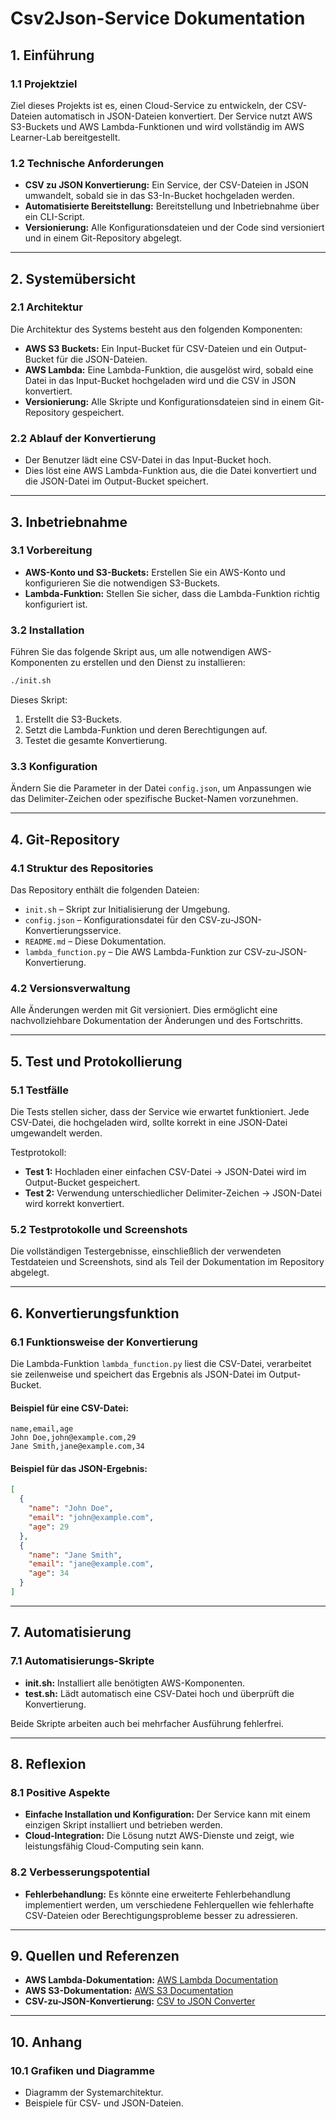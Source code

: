 # Csv2Json-Service Dokumentation

## 1. Einführung

### 1.1 Projektziel
Ziel dieses Projekts ist es, einen Cloud-Service zu entwickeln, der CSV-Dateien automatisch in JSON-Dateien konvertiert. Der Service nutzt AWS S3-Buckets und AWS Lambda-Funktionen und wird vollständig im AWS Learner-Lab bereitgestellt.

### 1.2 Technische Anforderungen
- **CSV zu JSON Konvertierung:** Ein Service, der CSV-Dateien in JSON umwandelt, sobald sie in das S3-In-Bucket hochgeladen werden.
- **Automatisierte Bereitstellung:** Bereitstellung und Inbetriebnahme über ein CLI-Script.
- **Versionierung:** Alle Konfigurationsdateien und der Code sind versioniert und in einem Git-Repository abgelegt.

---

## 2. Systemübersicht

### 2.1 Architektur
Die Architektur des Systems besteht aus den folgenden Komponenten:
- **AWS S3 Buckets:** Ein Input-Bucket für CSV-Dateien und ein Output-Bucket für die JSON-Dateien.
- **AWS Lambda:** Eine Lambda-Funktion, die ausgelöst wird, sobald eine Datei in das Input-Bucket hochgeladen wird und die CSV in JSON konvertiert.
- **Versionierung:** Alle Skripte und Konfigurationsdateien sind in einem Git-Repository gespeichert.

### 2.2 Ablauf der Konvertierung
- Der Benutzer lädt eine CSV-Datei in das Input-Bucket hoch.
- Dies löst eine AWS Lambda-Funktion aus, die die Datei konvertiert und die JSON-Datei im Output-Bucket speichert.

---

## 3. Inbetriebnahme

### 3.1 Vorbereitung
- **AWS-Konto und S3-Buckets:** Erstellen Sie ein AWS-Konto und konfigurieren Sie die notwendigen S3-Buckets.
- **Lambda-Funktion:** Stellen Sie sicher, dass die Lambda-Funktion richtig konfiguriert ist.

### 3.2 Installation
Führen Sie das folgende Skript aus, um alle notwendigen AWS-Komponenten zu erstellen und den Dienst zu installieren:

```bash
./init.sh
```

Dieses Skript:
1. Erstellt die S3-Buckets.
2. Setzt die Lambda-Funktion und deren Berechtigungen auf.
3. Testet die gesamte Konvertierung.

### 3.3 Konfiguration
Ändern Sie die Parameter in der Datei `config.json`, um Anpassungen wie das Delimiter-Zeichen oder spezifische Bucket-Namen vorzunehmen.

---

## 4. Git-Repository

### 4.1 Struktur des Repositories
Das Repository enthält die folgenden Dateien:
- `init.sh` – Skript zur Initialisierung der Umgebung.
- `config.json` – Konfigurationsdatei für den CSV-zu-JSON-Konvertierungsservice.
- `README.md` – Diese Dokumentation.
- `lambda_function.py` – Die AWS Lambda-Funktion zur CSV-zu-JSON-Konvertierung.

### 4.2 Versionsverwaltung
Alle Änderungen werden mit Git versioniert. Dies ermöglicht eine nachvollziehbare Dokumentation der Änderungen und des Fortschritts.

---

## 5. Test und Protokollierung

### 5.1 Testfälle
Die Tests stellen sicher, dass der Service wie erwartet funktioniert. Jede CSV-Datei, die hochgeladen wird, sollte korrekt in eine JSON-Datei umgewandelt werden. 

Testprotokoll:
- **Test 1:** Hochladen einer einfachen CSV-Datei → JSON-Datei wird im Output-Bucket gespeichert.
- **Test 2:** Verwendung unterschiedlicher Delimiter-Zeichen → JSON-Datei wird korrekt konvertiert.

### 5.2 Testprotokolle und Screenshots
Die vollständigen Testergebnisse, einschließlich der verwendeten Testdateien und Screenshots, sind als Teil der Dokumentation im Repository abgelegt.

---

## 6. Konvertierungsfunktion

### 6.1 Funktionsweise der Konvertierung
Die Lambda-Funktion `lambda_function.py` liest die CSV-Datei, verarbeitet sie zeilenweise und speichert das Ergebnis als JSON-Datei im Output-Bucket.

#### Beispiel für eine CSV-Datei:
```csv
name,email,age
John Doe,john@example.com,29
Jane Smith,jane@example.com,34
```

#### Beispiel für das JSON-Ergebnis:
```json
[
  {
    "name": "John Doe",
    "email": "john@example.com",
    "age": 29
  },
  {
    "name": "Jane Smith",
    "email": "jane@example.com",
    "age": 34
  }
]
```

---

## 7. Automatisierung

### 7.1 Automatisierungs-Skripte
- **init.sh:** Installiert alle benötigten AWS-Komponenten.
- **test.sh:** Lädt automatisch eine CSV-Datei hoch und überprüft die Konvertierung.

Beide Skripte arbeiten auch bei mehrfacher Ausführung fehlerfrei.

---

## 8. Reflexion

### 8.1 Positive Aspekte
- **Einfache Installation und Konfiguration:** Der Service kann mit einem einzigen Skript installiert und betrieben werden.
- **Cloud-Integration:** Die Lösung nutzt AWS-Dienste und zeigt, wie leistungsfähig Cloud-Computing sein kann.

### 8.2 Verbesserungspotential
- **Fehlerbehandlung:** Es könnte eine erweiterte Fehlerbehandlung implementiert werden, um verschiedene Fehlerquellen wie fehlerhafte CSV-Dateien oder Berechtigungsprobleme besser zu adressieren.

---

## 9. Quellen und Referenzen
- **AWS Lambda-Dokumentation:** [AWS Lambda Documentation](https://docs.aws.amazon.com/lambda/)
- **AWS S3-Dokumentation:** [AWS S3 Documentation](https://docs.aws.amazon.com/s3/)
- **CSV-zu-JSON-Konvertierung:** [CSV to JSON Converter](https://www.csvjson.com/csv2json)

---

## 10. Anhang

### 10.1 Grafiken und Diagramme
- Diagramm der Systemarchitektur.
- Beispiele für CSV- und JSON-Dateien.
